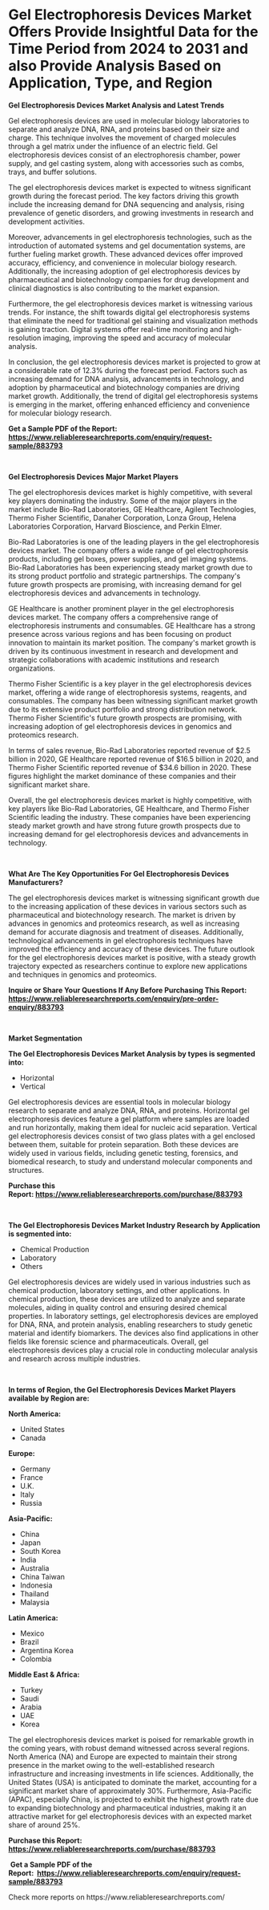 <p><h1>Gel Electrophoresis Devices Market Offers Provide Insightful Data for the Time Period from 2024 to 2031 and also Provide Analysis Based on Application, Type, and Region</h1></p><p><strong>Gel Electrophoresis Devices Market Analysis and Latest Trends</strong></p>
<p><p>Gel electrophoresis devices are used in molecular biology laboratories to separate and analyze DNA, RNA, and proteins based on their size and charge. This technique involves the movement of charged molecules through a gel matrix under the influence of an electric field. Gel electrophoresis devices consist of an electrophoresis chamber, power supply, and gel casting system, along with accessories such as combs, trays, and buffer solutions.</p><p>The gel electrophoresis devices market is expected to witness significant growth during the forecast period. The key factors driving this growth include the increasing demand for DNA sequencing and analysis, rising prevalence of genetic disorders, and growing investments in research and development activities.</p><p>Moreover, advancements in gel electrophoresis technologies, such as the introduction of automated systems and gel documentation systems, are further fueling market growth. These advanced devices offer improved accuracy, efficiency, and convenience in molecular biology research. Additionally, the increasing adoption of gel electrophoresis devices by pharmaceutical and biotechnology companies for drug development and clinical diagnostics is also contributing to the market expansion.</p><p>Furthermore, the gel electrophoresis devices market is witnessing various trends. For instance, the shift towards digital gel electrophoresis systems that eliminate the need for traditional gel staining and visualization methods is gaining traction. Digital systems offer real-time monitoring and high-resolution imaging, improving the speed and accuracy of molecular analysis.</p><p>In conclusion, the gel electrophoresis devices market is projected to grow at a considerable rate of 12.3% during the forecast period. Factors such as increasing demand for DNA analysis, advancements in technology, and adoption by pharmaceutical and biotechnology companies are driving market growth. Additionally, the trend of digital gel electrophoresis systems is emerging in the market, offering enhanced efficiency and convenience for molecular biology research.</p></p>
<p><strong>Get a Sample PDF of the Report:&nbsp; <a href="https://www.reliableresearchreports.com/enquiry/request-sample/883793">https://www.reliableresearchreports.com/enquiry/request-sample/883793</a></strong></p>
<p>&nbsp;</p>
<p><strong>Gel Electrophoresis Devices Major Market Players</strong></p>
<p><p>The gel electrophoresis devices market is highly competitive, with several key players dominating the industry. Some of the major players in the market include Bio-Rad Laboratories, GE Healthcare, Agilent Technologies, Thermo Fisher Scientific, Danaher Corporation, Lonza Group, Helena Laboratories Corporation, Harvard Bioscience, and Perkin Elmer.</p><p>Bio-Rad Laboratories is one of the leading players in the gel electrophoresis devices market. The company offers a wide range of gel electrophoresis products, including gel boxes, power supplies, and gel imaging systems. Bio-Rad Laboratories has been experiencing steady market growth due to its strong product portfolio and strategic partnerships. The company's future growth prospects are promising, with increasing demand for gel electrophoresis devices and advancements in technology.</p><p>GE Healthcare is another prominent player in the gel electrophoresis devices market. The company offers a comprehensive range of electrophoresis instruments and consumables. GE Healthcare has a strong presence across various regions and has been focusing on product innovation to maintain its market position. The company's market growth is driven by its continuous investment in research and development and strategic collaborations with academic institutions and research organizations.</p><p>Thermo Fisher Scientific is a key player in the gel electrophoresis devices market, offering a wide range of electrophoresis systems, reagents, and consumables. The company has been witnessing significant market growth due to its extensive product portfolio and strong distribution network. Thermo Fisher Scientific's future growth prospects are promising, with increasing adoption of gel electrophoresis devices in genomics and proteomics research.</p><p>In terms of sales revenue, Bio-Rad Laboratories reported revenue of $2.5 billion in 2020, GE Healthcare reported revenue of $16.5 billion in 2020, and Thermo Fisher Scientific reported revenue of $34.6 billion in 2020. These figures highlight the market dominance of these companies and their significant market share.</p><p>Overall, the gel electrophoresis devices market is highly competitive, with key players like Bio-Rad Laboratories, GE Healthcare, and Thermo Fisher Scientific leading the industry. These companies have been experiencing steady market growth and have strong future growth prospects due to increasing demand for gel electrophoresis devices and advancements in technology.</p></p>
<p>&nbsp;</p>
<p><strong>What Are The Key Opportunities For Gel Electrophoresis Devices Manufacturers?</strong></p>
<p><p>The gel electrophoresis devices market is witnessing significant growth due to the increasing application of these devices in various sectors such as pharmaceutical and biotechnology research. The market is driven by advances in genomics and proteomics research, as well as increasing demand for accurate diagnosis and treatment of diseases. Additionally, technological advancements in gel electrophoresis techniques have improved the efficiency and accuracy of these devices. The future outlook for the gel electrophoresis devices market is positive, with a steady growth trajectory expected as researchers continue to explore new applications and techniques in genomics and proteomics.</p></p>
<p><strong>Inquire or Share Your Questions If Any Before Purchasing This Report: <a href="https://www.reliableresearchreports.com/enquiry/pre-order-enquiry/883793">https://www.reliableresearchreports.com/enquiry/pre-order-enquiry/883793</a></strong></p>
<p>&nbsp;</p>
<p><strong>Market Segmentation</strong></p>
<p><strong>The Gel Electrophoresis Devices Market Analysis by types is segmented into:</strong></p>
<p><ul><li>Horizontal</li><li>Vertical</li></ul></p>
<p><p>Gel electrophoresis devices are essential tools in molecular biology research to separate and analyze DNA, RNA, and proteins. Horizontal gel electrophoresis devices feature a gel platform where samples are loaded and run horizontally, making them ideal for nucleic acid separation. Vertical gel electrophoresis devices consist of two glass plates with a gel enclosed between them, suitable for protein separation. Both these devices are widely used in various fields, including genetic testing, forensics, and biomedical research, to study and understand molecular components and structures.</p></p>
<p><strong>Purchase this Report:&nbsp;<a href="https://www.reliableresearchreports.com/purchase/883793">https://www.reliableresearchreports.com/purchase/883793</a></strong></p>
<p>&nbsp;</p>
<p><strong>The Gel Electrophoresis Devices Market Industry Research by Application is segmented into:</strong></p>
<p><ul><li>Chemical Production</li><li>Laboratory</li><li>Others</li></ul></p>
<p><p>Gel electrophoresis devices are widely used in various industries such as chemical production, laboratory settings, and other applications. In chemical production, these devices are utilized to analyze and separate molecules, aiding in quality control and ensuring desired chemical properties. In laboratory settings, gel electrophoresis devices are employed for DNA, RNA, and protein analysis, enabling researchers to study genetic material and identify biomarkers. The devices also find applications in other fields like forensic science and pharmaceuticals. Overall, gel electrophoresis devices play a crucial role in conducting molecular analysis and research across multiple industries.</p></p>
<p>&nbsp;</p>
<p><strong>In terms of Region, the Gel Electrophoresis Devices Market Players available by Region are:</strong></p>
<p>
    <p> <strong> North America: </strong>
        <ul>
            <li>United States</li>
            <li>Canada</li>
        </ul>
        </p> 
    <p> <strong> Europe: </strong>
        <ul>
            <li>Germany</li>
            <li>France</li>
            <li>U.K.</li>
            <li>Italy</li>
            <li>Russia</li>
        </ul>
        </p> 
    <p> <strong> Asia-Pacific: </strong>
        <ul>
            <li>China</li>
            <li>Japan</li>
            <li>South Korea</li>
            <li>India</li>
            <li>Australia</li>
            <li>China Taiwan</li>
            <li>Indonesia</li>
            <li>Thailand</li>
            <li>Malaysia</li>
        </ul>
        </p> 
    <p> <strong> Latin America: </strong>
        <ul>
            <li>Mexico</li>
            <li>Brazil</li>
            <li>Argentina Korea</li>
            <li>Colombia</li>
        </ul>
        </p> 
    <p> <strong> Middle East & Africa: </strong>
        <ul>
            <li>Turkey</li>
            <li>Saudi</li>
            <li>Arabia</li>
            <li>UAE</li>
            <li>Korea</li>
        </ul>
    </p>
    </p>
<p><p>The gel electrophoresis devices market is poised for remarkable growth in the coming years, with robust demand witnessed across several regions. North America (NA) and Europe are expected to maintain their strong presence in the market owing to the well-established research infrastructure and increasing investments in life sciences. Additionally, the United States (USA) is anticipated to dominate the market, accounting for a significant market share of approximately 30%. Furthermore, Asia-Pacific (APAC), especially China, is projected to exhibit the highest growth rate due to expanding biotechnology and pharmaceutical industries, making it an attractive market for gel electrophoresis devices with an expected market share of around 25%.</p></p>
<p><strong>Purchase this Report: <a href="https://www.reliableresearchreports.com/purchase/883793">https://www.reliableresearchreports.com/purchase/883793</a></strong></p>
<p>&nbsp;<strong>Get a Sample PDF of the Report:&nbsp;&nbsp;<a href="https://www.reliableresearchreports.com/enquiry/request-sample/883793">https://www.reliableresearchreports.com/enquiry/request-sample/883793</a></strong></p>
<p><strong></strong></p>
<p>Check more reports on https://www.reliableresearchreports.com/</p>